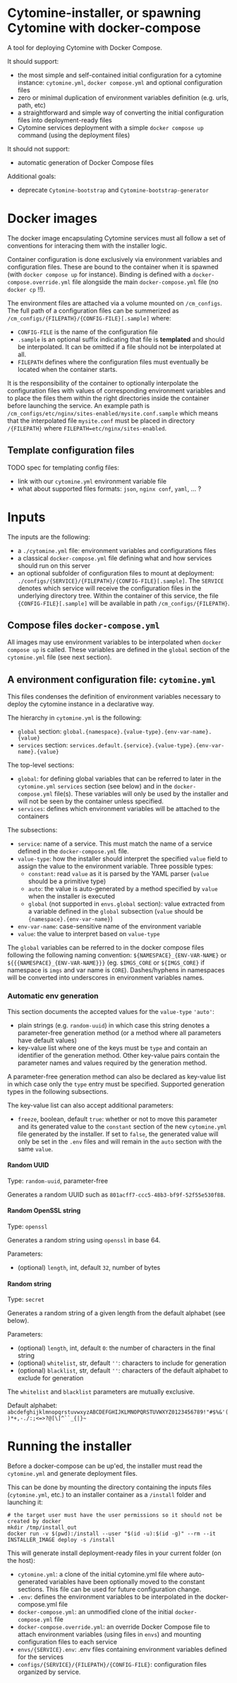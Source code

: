 # Cytomine-installer, or spawning Cytomine with docker-compose

A tool for deploying Cytomine with Docker Compose.

It should support:
- the most simple and self-contained initial configuration for a cytomine instance: `cytomine.yml`, `docker compose.yml` and optional configuration files
- zero or minimal duplication of environment variables definition (e.g. urls, path, etc)
- a straightforward and simple way of converting the initial configuration files into deployment-ready files
- Cytomine services deployment with a simple `docker compose up` command (using the deployment files)

It should not support:
- automatic generation of Docker Compose files

Additional goals:
- deprecate `Cytomine-bootstrap` and `Cytomine-bootstrap-generator`

# Docker images 

The docker image encapsulating Cytomine services must all follow a set of conventions for interacing them with the installer logic. 

Container configuration is done exclusively via environment variables and configuration files. These are bound to the container when it is spawned (with `docker compose up` for instance). Binding is defined with a `docker-compose.override.yml` file alongside the main `docker-compose.yml` file (no `docker cp` !!). 

The environment files are attached via a volume mounted on `/cm_configs`. The full path of a configuration files can be summerized as `/cm_configs/{FILEPATH}/{CONFIG-FILE}[.sample]` where:

- `CONFIG-FILE` is the name of the configuration file
- `.sample` is an optional suffix indicating that file is **templated** and should be interpolated. It can be omitted if a file should not be interpolated at all.
- `FILEPATH` defines where the configuration files must eventually be located when the container starts.  

It is the responsibility of the container to optionally interpolate the configuration files with values of corresponding environment variables and to place the files them within the right directories inside the container before launching the service. An example path is `/cm_configs/etc/nginx/sites-enabled/mysite.conf.sample` which means that the interpolated file `mysite.conf` must be placed in directory `/{FILEPATH}` where `FILEPATH=etc/nginx/sites-enabled`.   

## Template configuration files
TODO spec for templating config files:
- link with our `cytomine.yml` environment variable file 
- what about supported files formats: `json`, `nginx conf`, `yaml`, ... ?

# Inputs

The inputs are the following:

- a `./cytomine.yml` file: environment variables and configurations files
- a classical `docker-compose.yml` file defining what and how services should run on this server
- an optional subfolder of configuration files to mount at deployment: `./configs/{SERVICE}/{FILEPATH}/{CONFIG-FILE}[.sample]`. The `SERVICE` denotes which service will receive the configuration files in the underlying directory tree. Within the container of this service, the file `{CONFIG-FILE}[.sample]` will be available in path `/cm_configs/{FILEPATH}`.

## Compose files `docker-compose.yml`

All images may use environment variables to be interpolated when `docker compose up` is called. These variables are defined in the `global` section of the `cytomine.yml` file (see next section).

## A environment configuration file: `cytomine.yml`

This files condenses the definition of environment variables necessary to deploy the cytomine instance in a declarative way. 

The hierarchy in `cytomine.yml` is the following:

- `global` section:  `global.{namespace}.{value-type}.{env-var-name}.{value}`
- `services` section:  `services.default.{service}.{value-type}.{env-var-name}.{value}`

The top-level sections:

- `global`: for defining global variables that can be referred to later in the `cytomine.yml` `services` section (see below) and in the `docker-compose.yml` file(s). These variables will only be used by the installer and will not be seen by the container unless specified.
- `services`: defines which environment variables will be attached to the containers

The subsections:

- `service`: name of a service. This must match the name of a service defined in the `docker-compose.yml` file. 
- `value-type`: how the installer should interpret the specified `value` field to assign the value to the environment variable. Three possible types:
    - `constant`: read `value` as it is parsed by the YAML parser (`value` should be a primitive type) 
    - `auto`: the value is auto-generated by a method specified by `value` when the installer is executed
    - `global` (not supported in `envs.global` section): value extracted from a variable defined in the `global` subsection (`value` should be `{namespace}.{env-var-name}`) 
- `env-var-name`: case-sensitive name of the environment variable
- `value`: the value to interpret based on `value-type`

The `global` variables can be referred to in the docker compose files following the following naming convention: `${NAMESPACE}_{ENV-VAR-NAME}` or `${{{NAMESPACE}_{ENV-VAR-NAME}}}` (eg. `$IMGS_CORE` or `${IMGS_CORE}` if namespace is `imgs` and var name is `CORE`). Dashes/hyphens in namespaces will be converted into underscores in environment variables names.

### Automatic env generation
This section documents the accepted values for the `value-type` `'auto'`:

- plain strings (e.g. `random-uuid`) in which case this string denotes a parameter-free generation method (or a method where all parameters have default values)
- key-value list where one of the keys must be `type` and contain an identifier of the generation method. Other key-value pairs contain the parameter names and values required by the generation method. 

A parameter-free generation method can also be declared as key-value list in which case only the `type` entry must be specified. Supported generation types in the following subsections.

The key-value list can also accept additional parameters:

- `freeze`, boolean, default `true`: whether or not to move this parameter and its generated value to the `constant` section of the new `cytomine.yml` file generated by the installer. If set to `false`, the generated value will only be set in the `.env` files and will remain in the `auto` section with the same `value`. 


#### Random UUID

Type: `random-uuid`, parameter-free

Generates a random UUID such as `801acff7-ccc5-48b3-bf9f-52f55e530f88`.

#### Random OpenSSL string

Type: `openssl`

Generates a random string using `openssl` in base 64.

Parameters:
- (optional) `length`, int, default `32`, number of bytes

#### Random string

Type: `secret`

Generates a random string of a given length from the default alphabet (see below).

Parameters:
- (optional) `length`, int, default `0`: the number of characters in the final string
- (optional) `whitelist`, str, default `''`: characters to include for generation
- (optional) `blacklist`, str, default `''`: characters of the default alphabet to exclude for generation 

The `whitelist` and `blacklist` parameters are mutually exclusive. 

Default alphabet: `abcdefghijklmnopqrstuvwxyzABCDEFGHIJKLMNOPQRSTUVWXYZ0123456789!"#$%&'()*+,-./:;<=>?@[\]^``_{|}~`

# Running the installer

Before a docker-compose can be up'ed, the installer must read the `cytomine.yml` and generate deployment files.

This can be done by mounting the directory containing the inputs files (`cytomine.yml`, etc.) to an installer container as a `/install` folder and launching it:

```
# the target user must have the user permissions so it should not be created by docker
mkdir /tmp/install_out
docker run -v $(pwd):/install --user "$(id -u):$(id -g)" --rm --it INSTALLER_IMAGE deploy -s /install
```

This will generate install deployment-ready files in your current folder (on the host):

- `cytomine.yml`: a clone of the initial cytomine.yml file where auto-generated variables have been optionally moved to the constant sections. This file can be used for future configuration change.
- `.env`: defines the environment variables to be interpolated in the docker-compose.yml file
- `docker-compose.yml`: an unmodified clone of the initial `docker-compose.yml` file 
- `docker-compose.override.yml`: an override Docker Compose file to attach environment variables (using files in `envs`) and mounting configuration files to each service
- `envs/{SERVICE}.env`: .env files containing environment variables defined for the services 
- `configs/{SERVICE}/{FILEPATH}/{CONFIG-FILE}`: configuration files organized by service.
